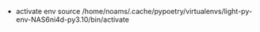 - activate env
source /home/noams/.cache/pypoetry/virtualenvs/light-py-env-NAS6ni4d-py3.10/bin/activate
